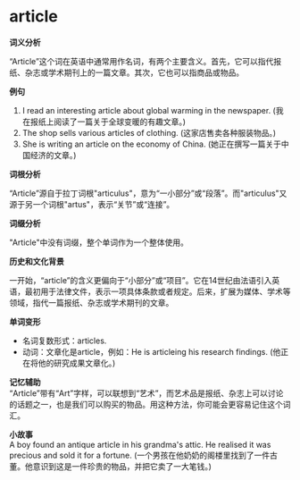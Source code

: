 # article

**词义分析**

  

“Article”这个词在英语中通常用作名词，有两个主要含义。首先，它可以指代报纸、杂志或学术期刊上的一篇文章。其次，它也可以指商品或物品。

  

**例句**

  

1.  I read an interesting article about global warming in the newspaper. (我在报纸上阅读了一篇关于全球变暖的有趣文章。)
2.  The shop sells various articles of clothing. (这家店售卖各种服装物品。)
3.  She is writing an article on the economy of China. (她正在撰写一篇关于中国经济的文章。)

  

**词根分析**

  

“Article”源自于拉丁词根"articulus"，意为“一小部分”或“段落”。而"articulus"又源于另一个词根"artus"，表示“关节”或“连接”。

  

**词缀分析**

  

"Article"中没有词缀，整个单词作为一个整体使用。

  

**历史和文化背景**

  

一开始，“article”的含义更偏向于“小部分”或“项目”。它在14世纪由法语引入英语，最初用于法律文件，表示一项具体条款或者规定。后来，扩展为媒体、学术等领域，指代一篇报纸、杂志或学术期刊的文章。

  

**单词变形**

  

*   名词复数形式：articles.
*   动词：文章化是article，例如：He is articleing his research findings. (他正在将他的研究成果文章化。)

  

**记忆辅助**  
“Article”带有“Art”字样，可以联想到“艺术”，而艺术品是报纸、杂志上可以讨论的话题之一，也是我们可以购买的物品。用这种方法，你可能会更容易记住这个词汇。

  

**小故事**  
A boy found an antique article in his grandma's attic. He realised it was precious and sold it for a fortune. (一个男孩在他奶奶的阁楼里找到了一件古董。他意识到这是一件珍贵的物品，并把它卖了一大笔钱。)
